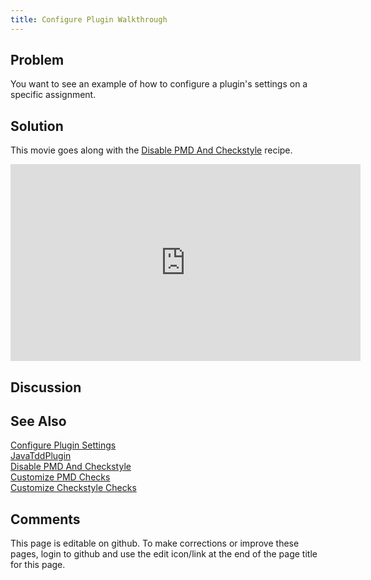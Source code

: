```yaml
---
title: Configure Plugin Walkthrough
---
```

## Problem 

You want to see an example of how to configure a plugin's settings on
a specific assignment.

## Solution 

This movie goes along with the [Disable PMD And Checkstyle](DisablePmdAndCheckstyle.html) recipe.

<iframe width="560" height="315" src="https://www.youtube.com/embed/75JCXzl0M1U" frameborder="0" allow="accelerometer; autoplay; encrypted-media; gyroscope; picture-in-picture" allowfullscreen></iframe>

## Discussion 

## See Also 

[Configure Plugin Settings](ConfigurePluginSettings.html) <br/>
[JavaTddPlugin](JavaTddPlugin/) <br/>
[Disable PMD And Checkstyle](DisablePmdAndCheckstyle.html) <br/>
[Customize PMD Checks](CustomizePmdChecks.html) <br/>
[Customize Checkstyle Checks](CustomizeCheckstyleChecks.html)

## Comments 

This page is editable on github. To make corrections or improve these
pages, login to github and use the edit icon/link at the end of the
page title for this page.
